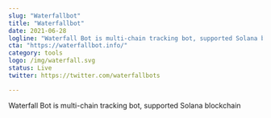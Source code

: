 ```yaml
---
slug: "Waterfallbot"
title: "Waterfallbot"
date: 2021-06-28
logline: "Waterfall Bot is multi-chain tracking bot, supported Solana blockchain"
cta: "https://waterfallbot.info/"
category: tools
logo: /img/waterfall.svg
status: Live
twitter: https://twitter.com/waterfallbots

---
```


Waterfall Bot is multi-chain tracking bot, supported Solana blockchain
